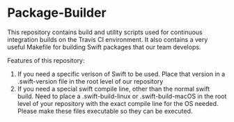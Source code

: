# Package-Builder

This repository contains build and utility scripts used for continuous integration builds on the Travis CI environment. It also contains a very useful Makefile for building Swift packages that our team develops.

Features of this repository:

1.  If you need a specific verison of Swift to be used.  Place that version in a .swift-version file in the root level of our repository
2.  If you need a special swift compile line, other than the normal swift build.  Need to place a .swift-build-linux or .swift-build-macOS in the root
level of your repository with the exact compile line for the OS needed.  Please make these files executable so they can be executed.

